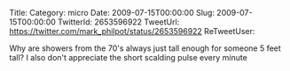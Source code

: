 Title: 
Category: micro
Date: 2009-07-15T00:00:00
Slug: 2009-07-15T00:00:00
TwitterId: 2653596922
TweetUrl: https://twitter.com/mark_philpot/status/2653596922
ReTweetUser: 

Why are showers from the 70's always just tall enough for someone 5 feet tall? I also don't appreciate the short scalding pulse every minute